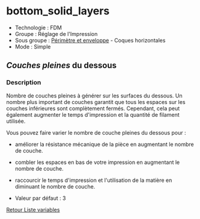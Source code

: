 # bottom_solid_layers

* Technologie : FDM
* Groupe : Réglage de l'Impression
* Sous groupe : [Périmètre et enveloppe](../print_settings/print_settings.md#périmètres-et-enveloppe) - Coques horizontales
* Mode : Simple

## *Couches pleines* du dessous

### Description

Nombre de couches pleines à générer sur les surfaces du dessous. Un nombre plus important de couches garantit que tous les espaces sur les couches inférieures sont complètement fermés. Cependant, cela peut également augmenter le temps d'impression et la quantité de filament utilisée.

Vous pouvez faire varier le nombre de couche pleines du dessous pour :
* améliorer la résistance mécanique de la pièce en augmentant le nombre de couche.
* combler les espaces en bas de votre impression en augmentant le nombre de couche.
* raccourcir le temps d'impression et l'utilisation de la matière en diminuant le nombre de couche.

* Valeur par défaut : 3

[Retour Liste variables](variable_list.md)